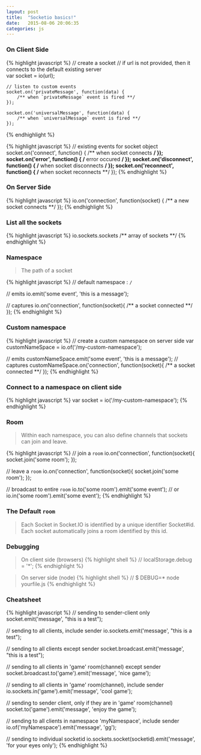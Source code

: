 ```yaml
---
layout: post
title:  "Socketio basics!"
date:   2015-08-06 20:06:35
categories: js
---
```


### On Client Side
{% highlight javascript %}
    // create a socket 
    // if url is not provided, then it connects to the default existing server  
    var socket = io(url);

    // listen to custom events
    socket.on('privateMessage', function(data) {
        /** when `privateMessage` event is fired **/
    });

    socket.on('universalMessage', function(data) {
        /** when `universalMessage` event is fired **/
    });
{% endhighlight %}
 
{% highlight javascript %}
    // existing events for socket object
    socket.on('connect', function() { /** when socket connects **/ });
    socket.on('error', function() { /** error occured **/ });
    socket.on('disconnect', function() { /** when socket disconnects **/ });
    socket.on('reconnect', function() { /** when socket reconnects **/ });
{% endhighlight %}

### On Server Side
{% highlight javascript %}
    io.on('connection', function(socket) { /** a new socket connects **/ });
{% endhighlight %}

### List all the sockets
{% highlight javascript %}
    io.sockets.sockets  /** array of sockets **/
{% endhighlight %}

### Namespace
> The path of a socket

{% highlight javascript %}
// default namespace : `/`

// emits
io.emit('some event', 'this is a message');

// captures
io.on('connection', function(socket){
	/** a socket connected **/
});
{% endhighlight %}

### Custom namespace 
{% highlight javascript %}
// create a custom namespace on server side
var customNameSpace = io.of('/my-custom-namespace');

// emits
customNameSpace.emit('some event', 'this is a message');
// captures
customNameSpace.on('connection', function(socket){
	/** a socket connected **/
});
{% endhighlight %}

### Connect to a namespace on client side
{% highlight javascript %}
var socket = io('/my-custom-namespace');
{% endhighlight %}

### Room
> Within each namespace, you can also define channels that sockets can join and leave.

{% highlight javascript %}
// join a `room`
io.on('connection', function(socket){
  socket.join('some room');
});

// leave a `room`
io.on('connection', function(socket){
  socket.join('some room');
});

// broadcast to entire `room`
io.to('some room').emit('some event');
// or
io.in('some room').emit('some event');
{% endhighlight %}

### The Default `room`
> Each Socket in Socket.IO is identified by a unique identifier Socket#id.
> Each socket automatically joins a room identified by this id.

### Debugging

> On client side (browsers)
{% highlight shell %}
// localStorage.debug = '*';
{% endhighlight %}

> On server side (node)
{% highlight shell %}
// $ DEBUG=* node yourfile.js
{% endhighlight %}

### Cheatsheet
{% highlight javascript %}
// sending to sender-client only
 socket.emit('message', "this is a test");

// sending to all clients, include sender
io.sockets.emit('message', "this is a test");

// sending to all clients except sender
socket.broadcast.emit('message', "this is a test");

// sending to all clients in 'game' room(channel) except sender
socket.broadcast.to('game').emit('message', 'nice game');

// sending to all clients in 'game' room(channel), include sender
io.sockets.in('game').emit('message', 'cool game');

// sending to sender client, only if they are in 'game' room(channel)
socket.to('game').emit('message', 'enjoy the game');

// sending to all clients in namespace 'myNamespace', include sender
io.of('myNamespace').emit('message', 'gg');

// sending to individual socketid
io.sockets.socket(socketid).emit('message', 'for your eyes only');
{% endhighlight %}











